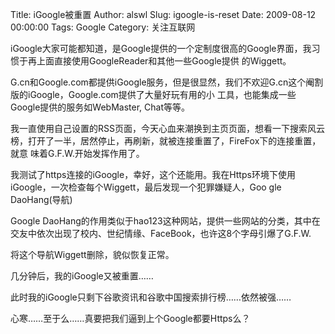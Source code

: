 Title: iGoogle被重置
Author: alswl
Slug: igoogle-is-reset
Date: 2009-08-12 00:00:00
Tags: Google
Category: 关注互联网

iGoogle大家可能都知道，是Google提供的一个定制度很高的Google界面，我习惯于再上面直接使用GoogleReader和其他一些Google提供
的Wiggett。

G.cn和Google.com都提供iGoogle服务，但是很显然，我们不欢迎G.cn这个阉割版的iGoogle，Google.com提供了大量好玩有用的小
工具，也能集成一些Google提供的服务如WebMaster, Chat等等。

我一直使用自己设置的RSS页面，今天心血来潮换到主页页面，想看一下搜索风云榜，打开了一半，居然停止，再刷新，就被连接重置了，FireFox下的连接重置，就意
味着G.F.W.开始发挥作用了。

我测试了https连接的iGoogle，幸好，这个还能用。我在Https环境下使用iGoogle，一次检查每个Wiggett，最后发现一个犯罪嫌疑人，Goo
gle DaoHang(导航)

Google
DaoHang的作用类似于hao123这种网站，提供一些网站的分类，其中在交友中依次出现了校内、世纪情缘、FaceBook，也许这8个字母引爆了G.F.W.

将这个导航Wiggett删除，貌似恢复正常。

几分钟后，我的iGoogle又被重置……

此时我的iGoogle只剩下谷歌资讯和谷歌中国搜索排行榜……依然被强……

心寒……至于么……真要把我们逼到上个Google都要Https么？

